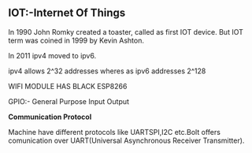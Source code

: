 ## IOT:-Internet Of Things
In 1990 John Romky created a toaster, called as first IOT device. But IOT term was coined in 1999 by Kevin Ashton.

In 2011 ipv4 moved to ipv6.

ipv4 allows 2^32 addresses wheres as ipv6 addresses 2^128

WIFI MODULE HAS BLACK ESP8266

GPIO:- General Purpose Input Output

**Communication Protocol**

Machine have different protocols like UARTSPI,I2C etc.Bolt offers comunication over UART(Universal Asynchronous Receiver Transmitter).
